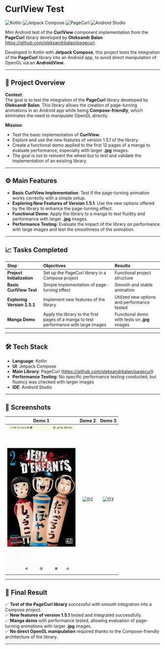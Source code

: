 # CurlView Test

![Kotlin](https://img.shields.io/badge/Kotlin-0095D5?logo=kotlin&logoColor=white)
![Jetpack Compose](https://img.shields.io/badge/Jetpack%20Compose-03DAC5?logo=android&logoColor=white)
![PageCurl](https://img.shields.io/badge/PageCurl-000000?logo=github&logoColor=white)
![Android Studio](https://img.shields.io/badge/Android%20Studio-3DDC84?logo=androidstudio&logoColor=white)

Mini Android test of the **CurlView** component implementation from the **PageCurl** library developed by **Oleksandr Balan** https://github.com/oleksandrbalan/pagecurl.

Developed in Kotlin with **Jetpack Compose**, this project tests the integration of the **PageCurl** library into an Android app, to avoid direct manipulation of OpenGL via an **AndroidView**.

---


## 🚀 Project Overview

**Context**:  
The goal is to test the integration of the **PageCurl** library developed by **Oleksandr Balan**. This library allows the creation of page-turning animations in an Android app while being **Compose-friendly**, which eliminates the need to manipulate OpenGL directly.

**Mission**:  
- Test the basic implementation of **CurlView**.
- Explore and use the new features of version 1.5.1 of the library.
- Create a functional demo applied to the first 12 pages of a manga to evaluate performance, especially with larger **.jpg** images.
- The goal is not to reinvent the wheel but to test and validate the implementation of an existing library.

---

## ⚙️ Main Features

- **Basic CurlView Implementation**: Test if the page-turning animation works correctly with a simple setup.
- **Exploring New Features of Version 1.5.1**: Use the new options offered by the library to enhance the page-turning effect.
- **Functional Demo**: Apply the library to a manga to test fluidity and performance with larger **.jpg** images.
- **Performance Testing**: Evaluate the impact of the library on performance with large images and test the smoothness of the animation.

---

## 📈 Tasks Completed

| Step | Objectives | Results |
| :--- | :--- | :--- |
| **Project Initialization** | Set up the PageCurl library in a Compose project | Functional project structure |
| **Basic CurlView Test** | Simple implementation of page-turning effect | Smooth and stable animation |
| **Exploring Version 1.5.1** | Implement new features of the library | Utilized new options and performance tested |
| **Manga Demo** | Apply the library to the first pages of a manga to test performance with large images | Functional demo with tests on **.jpg** images |


---

## 🛠️ Tech Stack

- **Language**: Kotlin
- **UI**: Jetpack Compose
- **Main Library**: PageCurl (https://github.com/oleksandrbalan/pagecurl)
- **Performance Testing**: No specific performance testing conducted, but fluency was checked with larger images
- **IDE**: Android Studio

---

## 📸 Screenshots

| Demo 1 | Demo 2 | Demo 3 |
|:---:|:---:|:---:|
| ![D1](screenshots/demo1.gif) | ![D2](screenshots/demo2.gif) | ![D3](screenshots/demo3.gif) |

---

## 🎯 Final Result

✅ **Test of the PageCurl library** successful with smooth integration into a Compose project.  
✅ **New features of version 1.5.1** tested and integrated successfully.  
✅ **Manga demo** with performance tested, allowing evaluation of page-turning animations with larger **.jpg** images.  
✅ **No direct OpenGL manipulation** required thanks to the Compose-friendly architecture of the library.

---


